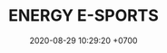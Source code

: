 ---
layout: liga-indigo-team
permalink: /team/:title.html
categories: ROCT
liga: LIGA INDIGO
maincover: /assets/logos/BDLF.png
puntosLJMAYO24: 
date: 2020-08-29 10:29:20 +0700
title: ENERGY E-SPORTS
route: /liga-indigo
tag: johto042024
color: black
puntosLJ202404: 12
grupo: sur
background: '#F16C38'
cover: DFSRU
team: ENERGY E-SPORTS
ID: E
abr: AMBER
puntos: 9
pj: 11


team1: partido4
team2: RUBY2
team3: RUBY3
team4: partido5
team5: partido5
team6: partido4
team7: RUBY7
team8: partido5
team9: partido5


#PARTIDO 1
j1: RONDA 1
maincover1: /assets/logos/DFS.png
p1: AMBER
r1: 2
pp1: SAP
rr1: 1
bg1: ofire
pt1: 0
pj1: 0


#PARTIDO 4
maincover4: /assets/logos/DFS.png
j4: RONDA 4
p4: AMBER
r4: 2
rr4: 0
pp4: DMD
bg4: ofire 
pt4: 0
pj4: 0
#PARTIDO 5
maincover5: /assets/logos/TSR.png
j5: RONDA 5
p5: AMBER
r5: 0
rr5: 2
pp5: TSR
bg5: fire 
pt5: 0
pj5: 0
#PARTIDO 6
j6: RONDA 6
maincover6: /assets/logos/SSI.png
bg6: ofire 
p6: AMBER
r6: 0
rr6: 2 
pp6: SSI
pt6: 0
pj6: 0

#PARTIDO 8
maincover8: /assets/logos/ILEAGUE.png
j8: RONDA 8
p8: AMBER
r8: 2
rr8: 0
pp8: IL
bg8: ofire 
pt8: 0
pj8: 0
#PARTIDO 9
maincover9: /assets/logos/TAE.png
j9: RONDA 9
p9: AMBER
r9: 0
rr9: 2 
pp9: TAE
bg9: fire
pt9: 0
pj9: 0
dia: 31
hora: '21:10'
# pj: 11
# pt1: 0
# pt2: 0
# pt3: 0
# pt4: 0
# pt5: 0
# pt6: 0
# pt7: 0
# pt8: 0
# pt9: 0
# pt10: 0
# pt11: 0
# p1:  ENERGY E-SPORTS
# r1: 0
# bg1: fire bg-danger
# rr1: 0
# pp1: ENERGY E-SPORTS
# p2: ENERGY E-SPORTS
# r2: 0
# rr2: 0
# bg2: fire bg-danger
# pp2: NO SMITE
# p3:  ENERGY E-SPORTS
# r3: 0
# bg3: fire bg-warning
# rr3: 0
# pp3: JAS
# p4:  ENERGY E-SPORTS
# r4: 0
# bg4: fire bg-danger
# rr4: 0
# pp4: DFS DMD
# p5:  ENERGY E-SPORTS
# r5: 0
# bg5: fire bg-warning
# rr5: 0
# pp5: T. SATISFACTION
# p6:  ENERGY E-SPORTS
# r6: 0
# bg6: fire bg-danger
# rr6: 0
# pp6: S.VANGUARD
# p7:  ENERGY E-SPORTS
# r7: 0
# rr7: 0
# bg7: fire bg-danger
# pp7: HGO
# p8:  ENERGY E-SPORTS
# r8: 0
# rr8: 0 
# bg8: fire bg-warning
# pp8: HG REGIOS
# p9:  ENERGY E-SPORTS
# r9: 0
# bg9: fire bg-success
# rr9: 0
# pp9: ZODIAC
# p10: ENERGY E-SPORTS
# r10: 0
# rr10: 0
# bg10: fire bg-danger
# pp10: MBO
# info: 28/05/24
# hora: '22:20'
# r11: 0
# rr11: 0
# bg11: fire bg-danger
# p11:  ENERGY E-SPORTS
# pp11: LAST BREATH

---
